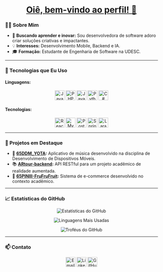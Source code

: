 <h1 align="center"><a href="https://github.com/afcoelho44">Oiê, bem-vindo ao perfil! 👋</a></h1>

### 👩‍💻 Sobre Mim
- 🌱 **Buscando aprender e inovar:** Sou desenvolvedora de software adoro criar soluções criativas e impactantes.
- 💡 **Interesses:** Desenvolvimento Mobile, Backend e IA.
- 🎓 **Formação:** Estudante de Engenharia de Software na UDESC.

---

### 🔧 Tecnologias que Eu Uso
#### Linguagens:
<p align="center">
  <img src="https://cdn.simpleicons.org/java/ED8B00" height="32" alt="Java" title="Java">
  <img src="https://cdn.simpleicons.org/php/777BB4" height="32" alt="PHP" title="PHP">
  <img src="https://cdn.simpleicons.org/javascript/F7DF1E" height="32" alt="JavaScript" title="JavaScript">
  <img src="https://cdn.simpleicons.org/python/3776AB" height="32" alt="Python" title="Python">
  <img src="https://cdn.simpleicons.org/csharp/239120" height="32" alt="C#" title="C#">
</p>

#### Tecnologias:
<p align="center">
  <img src="https://cdn.simpleicons.org/react/61DAFB" height="32" alt="React" title="React">
  <img src="https://cdn.simpleicons.org/mysql/4479A1" height="32" alt="MySQL" title="MySQL">
  <img src="https://cdn.simpleicons.org/postgresql/4169E1" height="32" alt="PostgreSQL" title="PostgreSQL">
  <img src="https://cdn.simpleicons.org/spring/6DB33F" height="32" alt="Spring Boot" title="Spring Boot">
  <img src="https://cdn.simpleicons.org/laravel/FF2D20" height="32" alt="Laravel" title="Laravel">
</p>

---

### 🚀 Projetos em Destaque
- 🎵 **[65DDM_YOTA](https://github.com/afcoelho44/65DDM_YOTA):** Aplicativo de música desenvolvido na disciplina de Desenvolvimento de Dispositivos Móveis.
- 📚 **[ARtour-backend](https://github.com/afcoelho44/ARtour-backend):** API RESTful para um projeto acadêmico de realidade aumentada.
- 🛒 **[65PINIII-FruFruFruit](https://github.com/Deb4cker/65PINIII-FruFruFruit):** Sistema de e-commerce desenvolvido no contexto acadêmico.

---

### 📈 Estatísticas do GitHub
<p align="center">
  <img src="https://github-readme-stats.vercel.app/api?username=afcoelho44&show_icons=true&theme=radical" alt="Estatísticas do GitHub">
</p>
<p align="center">
  <img src="https://github-readme-stats.vercel.app/api/top-langs/?username=afcoelho44&layout=compact&theme=radical" alt="Linguagens Mais Usadas">
</p>
<p align="center">
  <img src="https://github-profile-trophy.vercel.app/?username=afcoelho44&theme=radical" alt="Troféus do GitHub">
</p>

---

### 📫 Contato
<p align="center">
  <a href="mailto:afcoelho44@gmail.com">
    <img src="https://cdn.simpleicons.org/gmail/EA4335" height="32" alt="Email" title="Email"></a>
  <a href="https://www.linkedin.com/in/ana-fábia-coelho-dos-santos-12475624b">
    <img src="https://cdn.simpleicons.org/linkedin/0077B5" height="32" alt="LinkedIn" title="LinkedIn"></a>
   <a href="https://github.com/afcoelho44">
    <picture>
      <source media="(prefers-color-scheme: dark)" srcset="https://cdn.simpleicons.org/github/white">
      <img alt="GitHub" title="GitHub" height="32" width="32" src="https://cdn.simpleicons.org/github"></picture></a>
</p>
